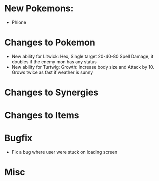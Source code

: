 # New Pokemons:

- Phione

# Changes to Pokemon

- New ability for Litwick: Hex, Single target 20-40-80 Spell Damage, it doubles if the enemy mon has any status
- New ability for Turtwig: Growth: Increase body size and Attack by 10. Grows twice as fast if weather is sunny

# Changes to Synergies

# Changes to Items

# Bugfix

- Fix a bug where user were stuck on loading screen

# Misc
